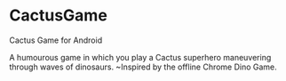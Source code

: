 # CactusGame
Cactus Game for Android

A humourous game in which you play a Cactus superhero maneuvering through waves of dinosaurs.
~Inspired by the offline Chrome Dino Game.
